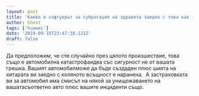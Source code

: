 ```yaml
---
layout: post
title: 'Какво е софтуерът за суброгация на здравето заедно с това как точно функционира софтуерът за суброгация?'
author: Ghost
tags: ['huawei']
date: '2019-09-19T23:47:38.121Z'
draft: false
---
```


Да предположим, че сте случайно през цялото произшествие, това също е автомобилна катастрофаидва със сигурност не от вашата грешка. Вашият автомобилможе да бъде създаден плюс шията на китарата ви заедно с коляното всъщност е наранена.  А застраховката ви за автомобил има смисъл на някой за унищожаването на вашатасъответно авто плюс вашите инциденти също.
